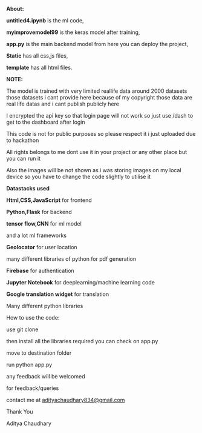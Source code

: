 **About:**

**untitled4.ipynb** is the ml code,

**myimprovemodel99** is the keras model after training,

**app.py**  is the main backend model from here you can deploy the project,

**Static** has all css,js files,

**template** has all html files.



**NOTE:**

The model is trained with very limited reallife data around 2000 datasets those datasets i cant provide here because of my copyright those data are real life datas and i cant publish publicly here

I encrypted the api key so that login page will not work so just use /dash to get to the dashboard after login 

This code is not for public purposes so please respect it i just uploaded due to hackathon 

All rights belongs to me dont use it in your project or any other place but you can run it 

Also the images will be not shown as i was storing images on my local device so you have to change the code slightly to utilise it


**Datastacks used**

**Html,CSS,JavaScript** for frontend

**Python,Flask** for backend

**tensor flow,CNN** for ml model

and a lot ml frameworks

**Geolocator** for user location

many different libraries of python for pdf generation

**Firebase** for authentication

**Jupyter Notebook** for deeplearning/machine learning code

**Google translation widget** for translation

Many different python libraries



How to use the code:

use git clone

then install all the libraries required you can check on app.py 

move to destination folder 

run python app.py



any feedback will be welcomed

for feedback/queries 

contact me at adityachaudhary834@gmail.com




Thank You

Aditya Chaudhary

